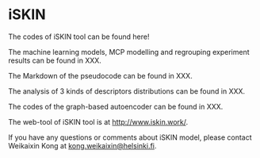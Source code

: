 # iSKIN
The codes of iSKIN tool can be found here!

The machine learning models, MCP modelling and regrouping experiment results can be found in XXX.

The Markdown of the pseudocode can be found in XXX.

The analysis of 3 kinds of descriptors distributions can be found in XXX.

The codes of the graph-based autoencoder can be found in XXX.

The web-tool of iSKIN tool is at http://www.iskin.work/.

If you have any questions or comments about iSKIN model, please contact Weikaixin Kong at kong.weikaixin@helsinki.fi.
